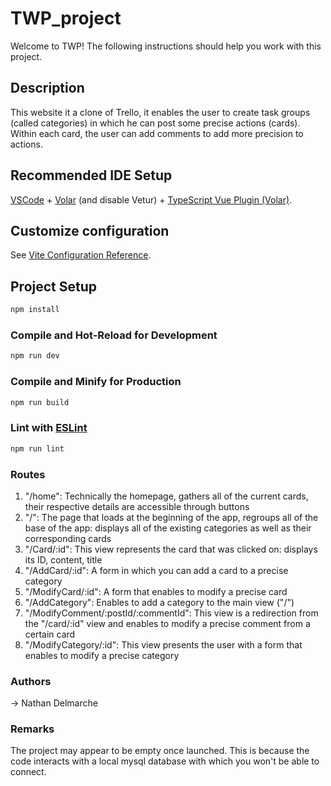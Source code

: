 # TWP_project

Welcome to TWP! The following instructions should help you work with this project.

## Description

This website it a clone of Trello, it enables the user to create task groups (called categories) in which he can post some precise actions (cards). Within each card, the user can add comments to add more precision to actions.

## Recommended IDE Setup

[VSCode](https://code.visualstudio.com/) + [Volar](https://marketplace.visualstudio.com/items?itemName=Vue.volar) (and disable Vetur) + [TypeScript Vue Plugin (Volar)](https://marketplace.visualstudio.com/items?itemName=Vue.vscode-typescript-vue-plugin).

## Customize configuration

See [Vite Configuration Reference](https://vitejs.dev/config/).

## Project Setup

```sh
npm install
```

### Compile and Hot-Reload for Development

```sh
npm run dev
```

### Compile and Minify for Production

```sh
npm run build
```

### Lint with [ESLint](https://eslint.org/)

```sh
npm run lint
```

### Routes
1. "/home": Technically the homepage, gathers all of the current cards, their respective details are accessible through buttons
2. "/": The page that loads at the beginning of the app, regroups all of the base of the app: displays all of the existing categories as well as their corresponding cards
3. "/Card/:id": This view represents the card that was clicked on: displays its ID, content, title
4. "/AddCard/:id": A form in which you can add a card to a precise category
5. "/ModifyCard/:id": A form that enables to modify a precise card
6. "/AddCategory": Enables to add a category to the main view ("/")
7. "/ModifyComment/:postId/:commentId": This view is a redirection from the "/card/:id" view and enables to modify a precise comment from a certain card
8. "/ModifyCategory/:id": This view presents the user with a form that enables to modify a precise category


### Authors
-> Nathan Delmarche


### Remarks
The project may appear to be empty once launched. This is because the code interacts with a local mysql database with which you won't be able to connect. 
